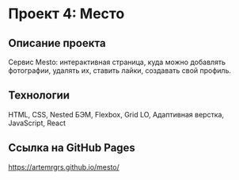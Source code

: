 # Проект 4: Место

## Описание проекта

Cервис Mesto: интерактивная страница, куда можно добавлять фотографии, удалять их, ставить лайки, создавать свой профиль.  

## Технологии

HTML, CSS, Nested БЭМ, Flexbox, Grid LO, Aдаптивная верстка, JavaScript, React

## Ссылка на GitHub Pages
https://artemrgrs.github.io/mesto/
